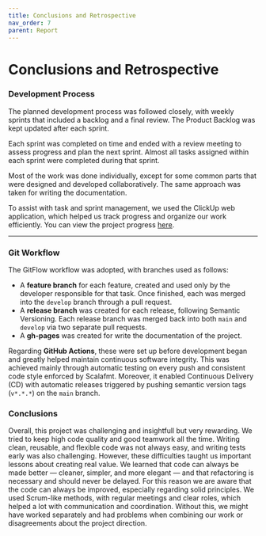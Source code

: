```yaml
---
title: Conclusions and Retrospective
nav_order: 7
parent: Report
---
```


# Conclusions and Retrospective
### Development Process

The planned development process was followed closely, with weekly sprints that included a backlog and a final review. The Product Backlog was kept updated after each sprint.

Each sprint was completed on time and ended with a review meeting to assess progress and plan the next sprint. Almost all tasks assigned within each sprint were completed during that sprint.

Most of the work was done individually, except for some common parts that were designed and developed collaboratively. The same approach was taken for writing the documentation.

To assist with task and sprint management, we used the ClickUp web application, which helped us track progress and organize our work efficiently. You can view the project progress [here](https://app.clickup.com/90151320888/v/s/90155305539).


---

### Git Workflow

The GitFlow workflow was adopted, with branches used as follows:

- A **feature branch** for each feature, created and used only by the developer responsible for that task. Once finished, each was merged into the `develop` branch through a pull request.
- A **release branch** was created for each release, following Semantic Versioning. Each release branch was merged back into both `main` and `develop` via two separate pull requests.
- A **gh-pages** was created for write the documentation of the project.

Regarding **GitHub Actions**, these were set up before development began and greatly helped maintain continuous software integrity. This was achieved mainly through automatic testing on every push and consistent code style enforced by Scalafmt. Moreover, it enabled Continuous Delivery (CD) with automatic releases triggered by pushing semantic version tags (`v*.*.*`) on the `main` branch.

### Conclusions 
Overall, this project was challenging and insightfull but very rewarding. We tried to keep high code quality and good teamwork all the time. Writing clean, reusable, and flexible code was not always easy, and writing tests early was also challenging. However, these difficulties taught us important lessons about creating real value. 
We learned that code can always be made better — cleaner, simpler, and more elegant — and that refactoring is necessary and should never be delayed. For this reason we are aware that the code can always be improved, especially regarding solid principles.
We used Scrum-like methods, with regular meetings and clear roles, which helped a lot with communication and coordination. Without this, we might have worked separately and had problems when combining our work or disagreements about the project direction.
